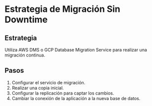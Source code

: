 # Estrategia de Migración Sin Downtime

## Estrategia
Utiliza AWS DMS o GCP Database Migration Service para realizar una migración continua.

## Pasos
1. Configurar el servicio de migración.
2. Realizar una copia inicial.
3. Configurar la replicación para captar los cambios.
4. Cambiar la conexión de la aplicación a la nueva base de datos.
